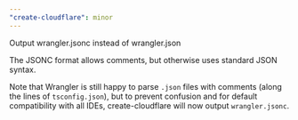 ```yaml
---
"create-cloudflare": minor
---
```


Output wrangler.jsonc instead of wrangler.json

The JSONC format allows comments, but otherwise uses standard JSON syntax.

Note that Wrangler is still happy to parse `.json` files with comments (along the lines of `tsconfig.json`), but to prevent confusion and for default compatibility with all IDEs, create-cloudflare will now output `wrangler.jsonc`.
